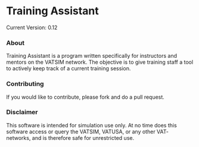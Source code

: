 <h1>Training Assistant</h1>
Current Version: 0.12
<h3>About</h3>
<p>Training Assistant is a program written specifically for instructors and mentors on the VATSIM network. The objective is to give training staff a tool to actively keep track of a current training session.</p>

<h3>Contributing</h3>
<p>If you would like to contribute, please fork and do a pull request.</p>

<h3>Disclaimer</h3>
<p>This software is intended for simulation use only. At no time does this software access or query the VATSIM, VATUSA, or any other VAT- networks, and is therefore safe for unrestricted use.</p>
